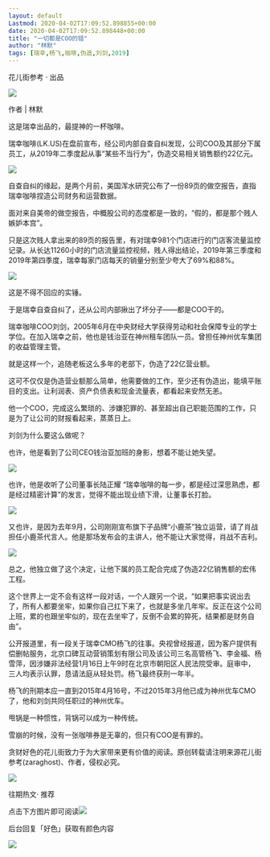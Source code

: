 ```yaml
---
layout: default
Lastmod: 2020-04-02T17:09:52.898855+00:00
date: 2020-04-02T17:09:52.898448+00:00
title: "一切都是COO的错"
author: "林默"
tags: [瑞幸,杨飞,咖啡,伪造,刘剑,2019]
---
```


花儿街参考 · 出品 

![](https://images.weserv.nl/?url=https%3A//mmbiz.qpic.cn/mmbiz_jpg/LG5rbom8TZyusiaLvXvooSg1DL1GpuHV5eTx9urJ1ia6Syh2CvBWoBBxFSib8UsNkfcVVib1hH2kt1POwLf38icDj2g/640%3Fwx_fmt%3Djpeg)

作者 | 林默

  

这是瑞幸出品的，最提神的一杯咖啡。

瑞幸咖啡(LK.US)在盘前宣布，经公司内部自查自纠发现，公司COO及其部分下属员工，从2019年二季度起从事“某些不当行为”，伪造交易相关销售额约22亿元。

![](https://images.weserv.nl/?url=https%3A//mmbiz.qpic.cn/mmbiz_jpg/LG5rbom8TZyusiaLvXvooSg1DL1GpuHV5rkE7LPEpurhq1CZTtap5ibTYU9P3IcibbN4yHwlG8KdkfsNsSDDwI4qg/640%3Fwx_fmt%3Djpeg)

自查自纠的缘起，是两个月前，美国浑水研究公布了一份89页的做空报告，直指瑞幸咖啡捏造公司财务和运营数据。

面对来自美帝的做空报告，中概股公司的态度都是一致的，“假的，都是那个贱人嫉妒本宫”。

只是这次贱人拿出来的89页的报告里，有对瑞幸981个门店进行的门店客流量监控记录。从长达11260小时的门店流量监控视频，贱人得出结论，2019年第三季度和2019年第四季度，瑞幸每家门店每天的销量分别至少夸大了69%和88%。

![](https://images.weserv.nl/?url=https%3A//mmbiz.qpic.cn/mmbiz_jpg/LG5rbom8TZyusiaLvXvooSg1DL1GpuHV5Fy3BWSr7h9mG4VoibAagIe2102cskfJJSPHFP3HMPMLFNrNRJNxHrAg/640%3Fwx_fmt%3Djpeg)

这是不得不回应的实锤。

于是瑞幸自查自纠了，还从公司内部揪出了坏分子——都是COO干的。

瑞幸咖啡COO刘剑，2005年6月在中央财经大学获得劳动和社会保障专业的学士学位。在加入瑞幸之前，他也是钱治亚在神州租车团队一员。曾担任神州优车集团的收益管理主管。

就是这样一个，追随老板这么多年的老部下，伪造了22亿营业额。

这可不仅仅是伪造营业额那么简单，他需要做的工作，至少还有伪造出，能填平账目的支出。让利润表、资产负债表和现金流量表，都看起来安然无恙。

他一个COO，完成这么繁琐的、涉嫌犯罪的、甚至超出自己职能范围的工作，只是为了让公司的财报看起来，蒸蒸日上。

刘剑为什么要这么做呢？

也许，他是看到了公司CEO钱治亚加班的身影，想着不能让她失望。

![](https://images.weserv.nl/?url=https%3A//mmbiz.qpic.cn/mmbiz_jpg/LG5rbom8TZyusiaLvXvooSg1DL1GpuHV5MJAHuWpcdcuyyE1A1HyRQiaQ4cjug2UPEmStjttss0chHl6ia9Cou1iaw/640%3Fwx_fmt%3Djpeg)

也许，他是收听了公司董事长陆正耀 “瑞幸咖啡的每一步，都是经过深思熟虑，都是经过精密计算”的发言，觉得不能出现业绩下滑，让董事长打脸。

![](https://images.weserv.nl/?url=https%3A//mmbiz.qpic.cn/mmbiz_jpg/LG5rbom8TZyusiaLvXvooSg1DL1GpuHV5hSJmMibg9icIRdYDK4kCEv1lfXoYe2loLZbznGpz2YWpJK9GUFSWPicWQ/640%3Fwx_fmt%3Djpeg)

又也许，是因为去年9月，公司刚刚宣布旗下子品牌“小鹿茶”独立运营，请了肖战担任小鹿茶代言人。他是那场发布会的主讲人，他不能让大家觉得，肖战不吉利。

![](https://images.weserv.nl/?url=https%3A//mmbiz.qpic.cn/mmbiz_png/LG5rbom8TZyusiaLvXvooSg1DL1GpuHV57J6jOAFHJDiaaRFbqCHpejiaiaNhUe4fkRDDLO9GmGf98vpX9LlmWkHyQ/640%3Fwx_fmt%3Dpng)

总之，他独立做了这个决定，让他下属的员工配合完成了伪造22亿销售额的宏伟工程。

这个世界上一定不会有这样一段对话，一个人跟另一个说，“如果把事实说出去了，所有人都要坐牢，如果你自己扛下来了，也就是多坐几年牢。反正在这个公司上班，累的也跟坐牢似的，现在去坐牢了，反倒不会累的猝死，结果都是财务自由”。

  

公开报道里，有一段关于瑞幸CMO杨飞的往事。央视曾经报道，因为客户提供有偿删帖服务，北京口碑互动营销策划有限公司及该公司三名高管杨飞、李金福、杨雪萍，因涉嫌非法经营1月16日上午9时在北京市朝阳区人民法院受审。庭审中，三人均表示认罪，恳请法庭从轻处罚。杨飞最终获刑一年半。

  

杨飞的刑期本应一直到2015年4月16号，不过2015年3月他已成为神州优车CMO了，他和刘剑共同任职过的神州优车。

  

甩锅是一种惯性，背锅可以成为一种传统。

雪崩的时候，没有一张咖啡券是无辜的，但只有COO是有罪的。

贪财好色的花儿街致力于为大家带来更有价值的阅读。原创转载请注明来源花儿街参考(zaraghost)、作者，侵权必究。

![](https://images.weserv.nl/?url=https%3A//mmbiz.qpic.cn/mmbiz_png/LG5rbom8TZzcG4Z2eK2l6GFyF7EuR69YMD3ytlI28fxwWX5LdV7y9IDHMTR3eublCI5R12PzV5qulCial1euQtQ/640%3Fwx_fmt%3Dpng)

往期热文· 推荐

点击下方图片即可阅读[![](https://images.weserv.nl/?url=https%3A//mmbiz.qpic.cn/mmbiz_jpg/LG5rbom8TZyusiaLvXvooSg1DL1GpuHV5aafAwcND02XYEaHkkRY7YfHnWvCZr35YH8FWoJeD7fsrt2YreGX61g/640%3Fwx_fmt%3Djpeg)](http://mp.weixin.qq.com/s?__biz=MzA3NDg1NTIyNw==&mid=2649521354&idx=1&sn=295669fb08b1dc1b2aabc5dc44ea7ccc&chksm=8761ba9eb016338890fa0937552d82f92b4a15a51c7b51a3d339f5558647a0938eda98eead49&scene=21#wechat_redirect)

后台回复「好色」获取有颜色内容

![](https://images.weserv.nl/?url=https%3A//mmbiz.qpic.cn/mmbiz_gif/LG5rbom8TZwOWEMQ6kaATibF2AtweaV4AZOLCmKTzibIZpYR3HF0fblaxxa19eibw0LdCEotXX119kmO935YtrlibA/640%3Fwx_fmt%3Dgif)

